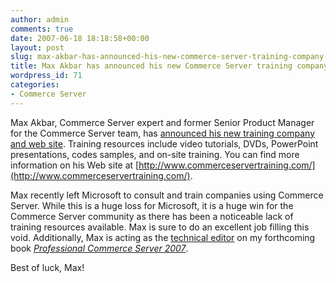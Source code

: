 ```yaml
---
author: admin
comments: true
date: 2007-06-18 18:18:58+00:00
layout: post
slug: max-akbar-has-announced-his-new-commerce-server-training-company-and-web-site
title: Max Akbar has announced his new Commerce Server training company and Web site
wordpress_id: 71
categories:
- Commerce Server
---
```


Max Akbar, Commerce Server expert and former Senior Product Manager for the Commerce Server team, has [announced his new training company and web site](http://blogs.msdn.com/maxakbar/archive/2007/06/18/commerce-server-training-part-iv.aspx). Training resources include video tutorials, DVDs, PowerPoint presentations, codes samples, and on-site training. You can find more information on his Web site at [http://www.commerceservertraining.com/](http://www.commerceservertraining.com/).




Max recently left Microsoft to consult and train companies using Commerce Server. While this is a huge loss for Microsoft, it is a huge win for the Commerce Server community as there has been a noticeable lack of training resources available. Max is sure to do an excellent job filling this void. Additionally, Max is acting as the [technical editor](http://www.wadewegner.com/PermaLink,guid,3c1236af-3d8f-4e64-bb30-231e7869930f.aspx) on my forthcoming book [_Professional Commerce Server 2007_](http://www.wadewegner.com/PermaLink,guid,96042b54-9859-4ea8-8497-5dab8033f405.aspx).




Best of luck, Max!
